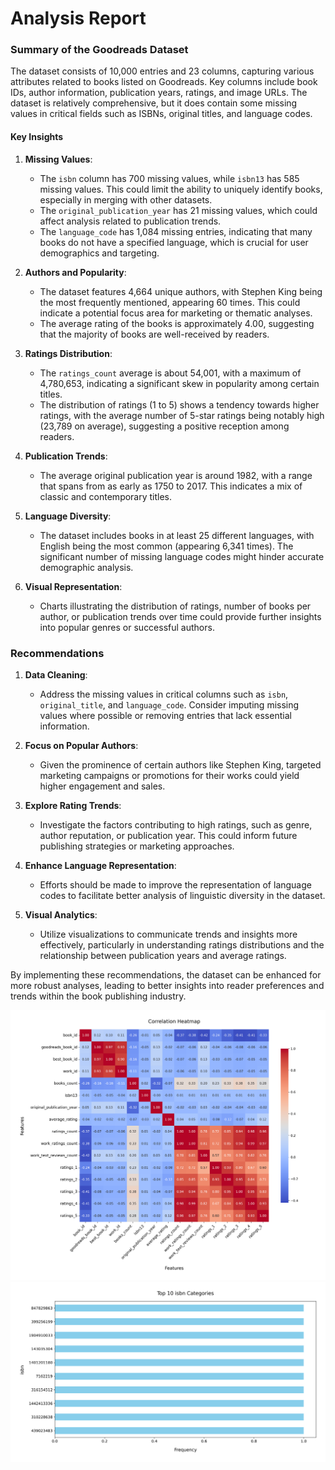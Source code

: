 # Analysis Report

### Summary of the Goodreads Dataset

The dataset consists of 10,000 entries and 23 columns, capturing various attributes related to books listed on Goodreads. Key columns include book IDs, author information, publication years, ratings, and image URLs. The dataset is relatively comprehensive, but it does contain some missing values in critical fields such as ISBNs, original titles, and language codes.

#### Key Insights

1. **Missing Values**:
   - The `isbn` column has 700 missing values, while `isbn13` has 585 missing values. This could limit the ability to uniquely identify books, especially in merging with other datasets.
   - The `original_publication_year` has 21 missing values, which could affect analysis related to publication trends.
   - The `language_code` has 1,084 missing entries, indicating that many books do not have a specified language, which is crucial for user demographics and targeting.

2. **Authors and Popularity**:
   - The dataset features 4,664 unique authors, with Stephen King being the most frequently mentioned, appearing 60 times. This could indicate a potential focus area for marketing or thematic analyses.
   - The average rating of the books is approximately 4.00, suggesting that the majority of books are well-received by readers.

3. **Ratings Distribution**:
   - The `ratings_count` average is about 54,001, with a maximum of 4,780,653, indicating a significant skew in popularity among certain titles.
   - The distribution of ratings (1 to 5) shows a tendency towards higher ratings, with the average number of 5-star ratings being notably high (23,789 on average), suggesting a positive reception among readers.

4. **Publication Trends**:
   - The average original publication year is around 1982, with a range that spans from as early as 1750 to 2017. This indicates a mix of classic and contemporary titles.

5. **Language Diversity**:
   - The dataset includes books in at least 25 different languages, with English being the most common (appearing 6,341 times). The significant number of missing language codes might hinder accurate demographic analysis.

6. **Visual Representation**:
   - Charts illustrating the distribution of ratings, number of books per author, or publication trends over time could provide further insights into popular genres or successful authors.

### Recommendations

1. **Data Cleaning**:
   - Address the missing values in critical columns such as `isbn`, `original_title`, and `language_code`. Consider imputing missing values where possible or removing entries that lack essential information.

2. **Focus on Popular Authors**:
   - Given the prominence of certain authors like Stephen King, targeted marketing campaigns or promotions for their works could yield higher engagement and sales.

3. **Explore Rating Trends**:
   - Investigate the factors contributing to high ratings, such as genre, author reputation, or publication year. This could inform future publishing strategies or marketing approaches.

4. **Enhance Language Representation**:
   - Efforts should be made to improve the representation of language codes to facilitate better analysis of linguistic diversity in the dataset.

5. **Visual Analytics**:
   - Utilize visualizations to communicate trends and insights more effectively, particularly in understanding ratings distributions and the relationship between publication years and average ratings.

By implementing these recommendations, the dataset can be enhanced for more robust analyses, leading to better insights into reader preferences and trends within the book publishing industry.

![Chart](./goodreads_heatmap.png)
![Chart](./goodreads_barplot.png)
